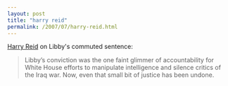 ```yaml
---
layout: post
title: "harry reid"
permalink: /2007/07/harry-reid.html
---
```


<p><a href="http://www.nytimes.com/2007/07/02/washington/02cnd-libby.html?hp">Harry Reid</a> on Libby's commuted sentence:</p><blockquote><p>Libby’s conviction was the one faint glimmer of accountability for
White House efforts to manipulate intelligence and silence critics of
the Iraq war. Now, even that small bit of justice has been undone.</p></blockquote>


